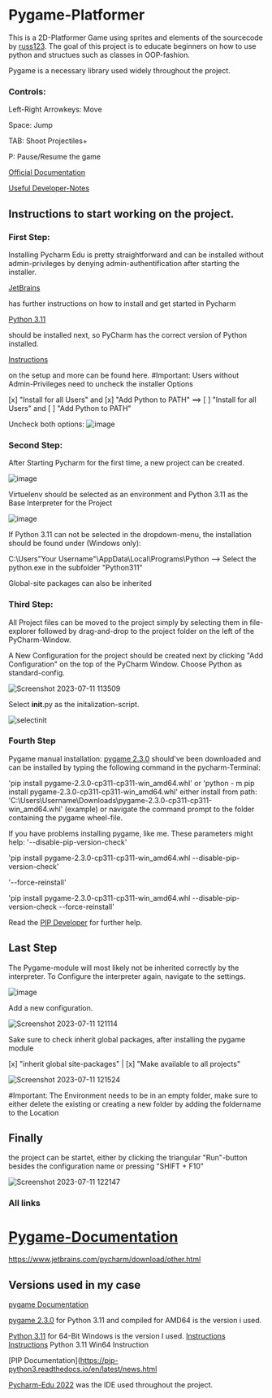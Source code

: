 # Pygame-Platformer
This is a 2D-Platformer Game using sprites and elements of the sourcecode by [russ123](https://github.com/russs123/Platformer/tree/master).
The goal of this project is to educate beginners on how to use python and structues such as classes in OOP-fashion.

Pygame is a necessary library used widely throughout the project.

### Controls:
Left-Right Arrowkeys: Move

Space: Jump

TAB: Shoot Projectiles+

P: Pause/Resume the game

[Official Documentation](https://www.pygame.org/docs/)

[Useful Developer-Notes](https://devdocs.io/pygame-pygame/)

## Instructions to start working on the project.

### First Step:
Installing Pycharm Edu is pretty straightforward and can be installed without admin-privileges by denying admin-authentification after starting the installer.

[JetBrains](https://www.jetbrains.com/help/pycharm/installation-guide.html) 

has further instructions on how to install and get started in Pycharm


[Python 3.11](https://www.python.org/ftp/python/3.11.0/python-3.11.0-amd64.exe) 

should be installed next, so PyCharm has the correct version of Python installed. 

[Instructions](https://docs.python.org/3.11/using/windows.html#the-full-installer)

on the setup and more can be found here.
#Important: Users without Admin-Privileges need to uncheck the installer Options 


[x] "Install for all Users" and [x] "Add Python to PATH" ==> [ ] "Install for all Users" and [ ] "Add Python to PATH"

Uncheck both options: ![image](https://github.com/MauriceWagner224/Pygame-Platformer/assets/79831881/4565c1b6-1d5f-4427-9b64-a6604acf5d98)

### Second Step:
After Starting Pycharm for the first time, a new project can be created.

![image](https://github.com/MauriceWagner224/Pygame-Platformer/assets/79831881/daf70024-dd28-409a-a725-eaba76a786e7)


Virtuelenv should be selected as an environment and Python 3.11 as the Base Interpreter for the Project

![image](https://github.com/MauriceWagner224/Pygame-Platformer/assets/79831881/e4658d22-4cd6-4fbc-8059-96e21476e06c)


If Python 3.11 can not be selected in the dropdown-menu, the installation should be found under (Windows only):

C:\Users\"Your Username"\AppData\Local\Programs\Python --> Select the python.exe in the subfolder "Python311"

Global-site packages can also be inherited

### Third Step:

All Project files can be moved to the project simply by selecting them in file-explorer followed by drag-and-drop to the project folder on the left of the PyCharm-Window.

A New Configuration for the project should be created next by clicking "Add Configuration" on the top of the PyCharm Window. Choose Python as standard-config.

![Screenshot 2023-07-11 113509](https://github.com/MauriceWagner224/Pygame-Platformer/assets/79831881/1925c1e4-c0bf-478d-8b75-e4c1f3c103d7)

Select __init__.py as the initalization-script.

![selectinit](https://github.com/MauriceWagner224/Pygame-Platformer/assets/79831881/070bd7e1-6bbe-4ac9-9d17-8b84846bf5d8)


### Fourth Step
Pygame manual installation:
[pygame 2.3.0](https://github.com/pygame/pygame/releases/download/2.3.0/pygame-2.3.0-cp311-cp311-win_amd64.whl) should've been downloaded and can be installed by typing the following command in the pycharm-Terminal:

'pip install pygame-2.3.0-cp311-cp311-win_amd64.whl'
or 'python - m pip install pygame-2.3.0-cp311-cp311-win_amd64.whl'
either install from path: 'C:\Users\Username\Downloads\pygame-2.3.0-cp311-cp311-win_amd64.whl' (example)
or navigate the command prompt to the folder containing the pygame wheel-file.

If you have problems installing pygame, like me. These parameters might help:
'--disable-pip-version-check'

'pip install pygame-2.3.0-cp311-cp311-win_amd64.whl --disable-pip-version-check'

'--force-reinstall'

'pip install pygame-2.3.0-cp311-cp311-win_amd64.whl --disable-pip-version-check --force-reinstall'

Read the [PIP Developer](https://pip-python3.readthedocs.io/en/latest/news.html) for further help.

## Last Step
The Pygame-module will most likely not be inherited correctly by the interpreter. To Configure the interpreter again, navigate to the settings.

![image](https://github.com/MauriceWagner224/Pygame-Platformer/assets/79831881/a6d4681f-0c7e-48fb-a0ec-4a3227b24750)

Add a new configuration.

![Screenshot 2023-07-11 121114](https://github.com/MauriceWagner224/Pygame-Platformer/assets/79831881/a27b3075-186f-4431-b64e-fabbde58ebb6)

Sake sure to check inherit global packages, after installing the pygame module

[x] "inherit global site-packages" | [x] "Make available to all projects"

![Screenshot 2023-07-11 121524](https://github.com/MauriceWagner224/Pygame-Platformer/assets/79831881/d26b2d13-2139-4f7e-bf2b-1e1c00c650b8)

#Important:
The Environment needs to be in an empty folder, make sure to either delete the existing or creating a new folder by adding the foldername to the Location

## Finally
the project can be startet, either by clicking the triangular "Run"-button besides the configuration name or pressing "SHIFT + F10"

![Screenshot 2023-07-11 122147](https://github.com/MauriceWagner224/Pygame-Platformer/assets/79831881/5b6075af-4ed4-427c-8dbb-c607e0d4f931)



### All links

# [Pygame-Documentation](https://www.pygame.org/docs)

https://www.jetbrains.com/pycharm/download/other.html


## Versions used in my case



[pygame Documentation](https://www.pygame.org/docs/)

[pygame 2.3.0](https://github.com/pygame/pygame/releases/download/2.3.0/pygame-2.3.0-cp311-cp311-win_amd64.whl) for Python 3.11 and compiled for AMD64 is the version i used.

[Python 3.11](https://www.python.org/ftp/python/3.11.0/python-3.11.0-amd64.exe) for 64-Bit Windows is the version I used.
[Instructions]([https://docs.python.org/Documentation](https://docs.python.org/3/))
[Instructions](https://docs.python.org/3.11/using/windows.html#the-full-installer) Python 3.11 Win64 Instruction

[PIP Documentation](https://pip-python3.readthedocs.io/en/latest/news.html

[Pycharm-Edu 2022](https://www.jetbrains.com/pycharm/download/other.html) was the IDE used throughout the project.

